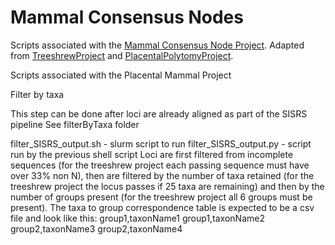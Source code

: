 # Mammal Consensus Nodes
Scripts associated with the [Mammal Consensus Node Project](https://github.com/zackbergeron/MammalConsensusNodes).
Adapted from [TreeshrewProject](https://github.com/AlexKnyshov/TreeshrewProject) and [PlacentalPolytomyProject](https://github.com/LMBiancani/PlacentalPolytomy).

Scripts associated with the Placental Mammal Project

Filter by taxa

This step can be done after loci are already aligned as part of the SISRS pipeline See filterByTaxa folder

filter_SISRS_output.sh - slurm script to run
filter_SISRS_output.py - script run by the previous shell script Loci are first filtered from incomplete sequences (for the treeshrew project each passing sequence must have over 33% non N), then are filtered by the number of taxa retained (for the treeshrew project the locus passes if 25 taxa are remaining) and then by the number of groups present (for the treeshrew project all 6 groups must be present). The taxa to group correspondence table is expected to be a csv file and look like this:
group1,taxonName1
group1,taxonName2
group2,taxonName3
group2,taxonName4
